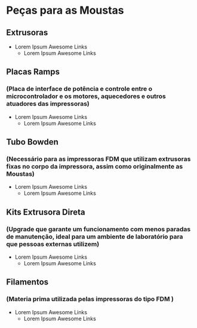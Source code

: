 # Peças para as Moustas

## Extrusoras
- Lorem Ipsum Awesome Links
  - Lorem Ipsum Awesome Links
## Placas Ramps
### (Placa de interface de potência e controle entre o microcontrolador e os motores, aquecedores e outros atuadores das impressoras)
- Lorem Ipsum Awesome Links
  - Lorem Ipsum Awesome Links
## Tubo Bowden
### (Necessário para as impressoras FDM que utilizam extrusoras fixas no corpo da impressora, assim como originalmente as Moustas)
- Lorem Ipsum Awesome Links
  - Lorem Ipsum Awesome Links
## Kits Extrusora Direta 
### (Upgrade que garante um funcionamento com menos paradas de manutenção, ideal para um ambiente de laboratório para que pessoas externas utilizem)
- Lorem Ipsum Awesome Links
  - Lorem Ipsum Awesome Links
## Filamentos
### (Materia prima utilizada pelas impressoras do tipo FDM )
- Lorem Ipsum Awesome Links
  - Lorem Ipsum Awesome Links
